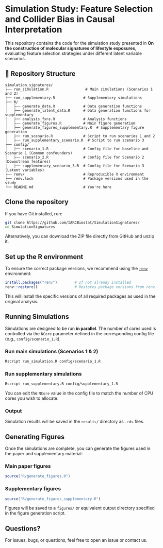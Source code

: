 # Simulation Study: Feature Selection and Collider Bias in Causal Interpretation

This repository contains the code for the simulation study presented in **On the construction of molecular signatures of lifestyle exposures**, evaluating feature selection strategies under different latent variable scenarios.

## 📁 Repository Structure

```
simulation_signatures/
├── run_simulation.R                 # Main simulations (Scenarios 1 and 2)
├── run_supplementary.R             # Supplementary simulations
├── R/
│   ├── generate_data.R             # Data generation functions
│   ├── generate_latent_data.R      # Data generation functions for supplementary
│   ├── analysis_fxns.R             # Analysis functions
│   ├── generate_figures.R          # Main figure generation
│   ├── generate_figures_supplementary.R  # Supplementary figure generation
│   ├── run_scenario.R              # Script to run scenarios 1 and 2
│   ├── run_supplementary_scenario.R  # Script to run scenario 3
├── config/
│   ├── scenario_1.R                # Config file for baseline and Scenario 1 (Common confounders)
│   ├── scenario_2.R                # Config file for Scenario 2 (Downstream features)
│   ├── supplementary_scenario_3.R  # Config file for Scenario 3 (Latent variables)
├── renv/                           # Reproducible R environment
├── renv.lock                       # Package versions used in the study
└── README.md                       # You're here
```

## Clone the repository

If you have Git installed, run:
```bash
git clone https://github.com/IARCBiostat/SimulationSignatures/
cd SimulationSignatures
```

Alternatively, you can download the ZIP file directly from GitHub and unzip it.

## Set up the R environment

To ensure the correct package versions, we recommend using the [`renv`](https://rstudio.github.io/renv/) environment:

```r
install.packages("renv")        # If not already installed
renv::restore()                 # Restores package versions from renv.lock
```

This will install the specific versions of all required packages as used in the original analysis.

## Running Simulations

Simulations are designed to be run **in parallel**. The number of cores used is controlled via the `NCore` parameter defined in the corresponding config file (e.g., `config/scenario_1.R`).

### Run main simulations (Scenarios 1 & 2)

```bash
Rscript run_simulation.R config/scenario_1.R
```

### Run supplementary simulations

```bash
Rscript run_supplementary.R config/supplementary_1.R
```

You can edit the `NCore` value in the config file to match the number of CPU cores you wish to allocate.

### Output

Simulation results will be saved in the `results/` directory as `.rds` files.

## Generating Figures

Once the simulations are complete, you can generate the figures used in the paper and supplementary material:

### Main paper figures

```r
source("R/generate_figures.R")
```

### Supplementary figures

```r
source("R/generate_figures_supplementary.R")
```

Figures will be saved to a `figures/` or equivalent output directory specified in the figure generation script.

## Questions?

For issues, bugs, or questions, feel free to open an issue or contact us.
